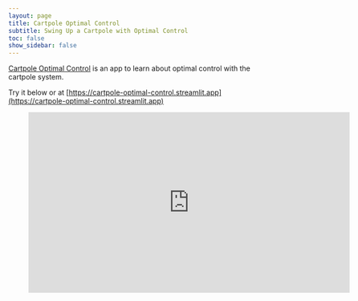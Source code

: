 ```yaml
---
layout: page
title: Cartpole Optimal Control
subtitle: Swing Up a Cartpole with Optimal Control
toc: false
show_sidebar: false
---
```


[Cartpole Optimal Control](https://cartpole-optimal-control.streamlit.app) is an app to learn about optimal control with the cartpole system.

Try it below or at [https://cartpole-optimal-control.streamlit.app](https://cartpole-optimal-control.streamlit.app)

<figure class="image is-16by9">
  <iframe class="has-ratio" width="640" height="360" src="https://cartpole-optimal-control.streamlit.app/?embedded=true" scrolling="yes" border="0" frameborder="no" framespacing="0" allowfullscreen="true"></iframe>
</figure>